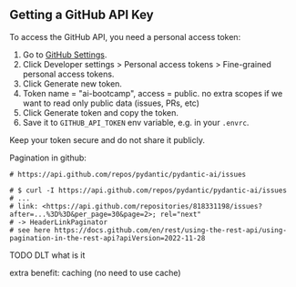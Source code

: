 ## Getting a GitHub API Key

To access the GitHub API, you need a personal access token:

1. Go to [GitHub Settings](https://github.com/settings/profile).
2. Click Developer settings > Personal access tokens > Fine-grained personal access tokens.
3. Click Generate new token.
4. Token name = "ai-bootcamp", access = public. no extra scopes if we want to read only public data (issues, PRs, etc)
5. Click Generate token and copy the token.
6. Save it to `GITHUB_API_TOKEN` env variable, e.g. in your `.envrc`.


Keep your token secure and do not share it publicly.

Pagination in github:

```
# https://api.github.com/repos/pydantic/pydantic-ai/issues

# $ curl -I https://api.github.com/repos/pydantic/pydantic-ai/issues
# ...
# link: <https://api.github.com/repositories/818331198/issues?after=...%3D%3D&per_page=30&page=2>; rel="next"
# -> HeaderLinkPaginator
# see here https://docs.github.com/en/rest/using-the-rest-api/using-pagination-in-the-rest-api?apiVersion=2022-11-28

```


TODO DLT what is it 

extra benefit: caching
(no need to use cache)